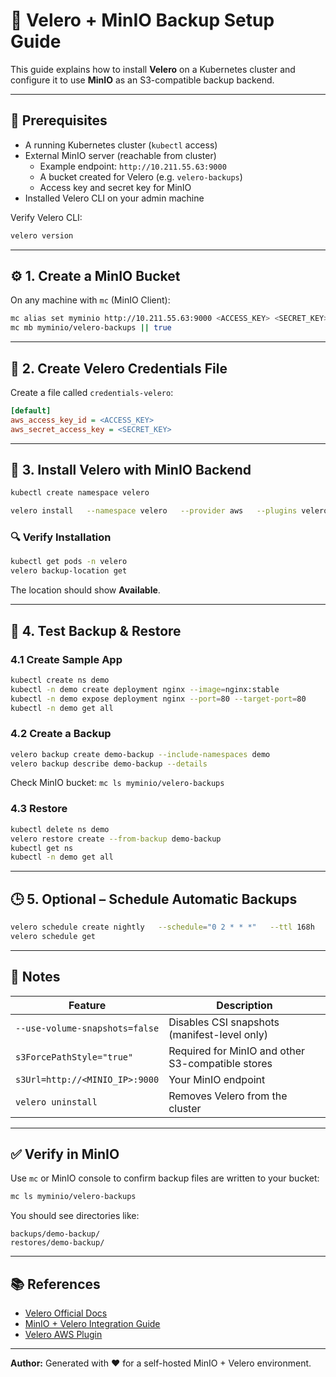 # 🧰 Velero + MinIO Backup Setup Guide

This guide explains how to install **Velero** on a Kubernetes cluster and configure it to use **MinIO** as an S3-compatible backup backend.

---

## 🧩 Prerequisites

- A running Kubernetes cluster (`kubectl` access)
- External MinIO server (reachable from cluster)
  - Example endpoint: `http://10.211.55.63:9000`
  - A bucket created for Velero (e.g. `velero-backups`)
  - Access key and secret key for MinIO
- Installed Velero CLI on your admin machine

Verify Velero CLI:
```bash
velero version
```

---

## ⚙️ 1. Create a MinIO Bucket

On any machine with `mc` (MinIO Client):
```bash
mc alias set myminio http://10.211.55.63:9000 <ACCESS_KEY> <SECRET_KEY>
mc mb myminio/velero-backups || true
```

---

## 🔑 2. Create Velero Credentials File

Create a file called `credentials-velero`:
```ini
[default]
aws_access_key_id = <ACCESS_KEY>
aws_secret_access_key = <SECRET_KEY>
```

---

## 🚀 3. Install Velero with MinIO Backend

```bash
kubectl create namespace velero

velero install   --namespace velero   --provider aws   --plugins velero/velero-plugin-for-aws:v1.11.0   --bucket velero-backups   --secret-file ./credentials-velero   --use-volume-snapshots=false   --backup-location-config region=minio,s3ForcePathStyle="true",s3Url=http://10.211.55.63:9000
```

### 🔍 Verify Installation
```bash
kubectl get pods -n velero
velero backup-location get
```

The location should show **Available**.

---

## 🧪 4. Test Backup & Restore

### 4.1 Create Sample App
```bash
kubectl create ns demo
kubectl -n demo create deployment nginx --image=nginx:stable
kubectl -n demo expose deployment nginx --port=80 --target-port=80
kubectl -n demo get all
```

### 4.2 Create a Backup
```bash
velero backup create demo-backup --include-namespaces demo
velero backup describe demo-backup --details
```

Check MinIO bucket: `mc ls myminio/velero-backups`

### 4.3 Restore
```bash
kubectl delete ns demo
velero restore create --from-backup demo-backup
kubectl get ns
kubectl -n demo get all
```

---

## 🕒 5. Optional – Schedule Automatic Backups
```bash
velero schedule create nightly   --schedule="0 2 * * *"   --ttl 168h
velero schedule get
```

---

## 🧠 Notes

| Feature | Description |
|----------|-------------|
| `--use-volume-snapshots=false` | Disables CSI snapshots (manifest-level only) |
| `s3ForcePathStyle="true"` | Required for MinIO and other S3-compatible stores |
| `s3Url=http://<MINIO_IP>:9000` | Your MinIO endpoint |
| `velero uninstall` | Removes Velero from the cluster |

---

## ✅ Verify in MinIO

Use `mc` or MinIO console to confirm backup files are written to your bucket:
```bash
mc ls myminio/velero-backups
```

You should see directories like:
```
backups/demo-backup/
restores/demo-backup/
```

---

## 📚 References
- [Velero Official Docs](https://velero.io/docs/)
- [MinIO + Velero Integration Guide](https://docs.min.io/docs/velero-with-minio.html)
- [Velero AWS Plugin](https://github.com/vmware-tanzu/velero-plugin-for-aws)

---

**Author:** Generated with ❤️ for a self-hosted MinIO + Velero environment.
